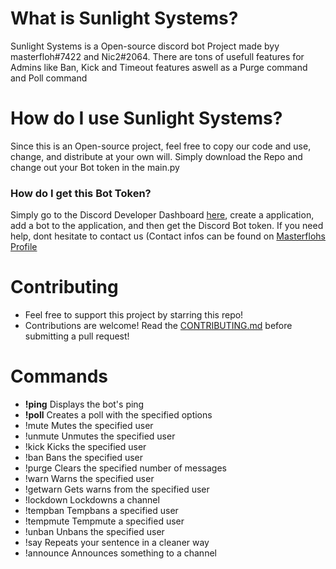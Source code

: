 # What is Sunlight Systems?

Sunlight Systems is a Open-source discord bot Project made byy masterfloh#7422 and Nic2#2064.
There are tons of usefull features for Admins like Ban, Kick and Timeout features aswell as a Purge command and Poll command

# How do I use Sunlight Systems?

Since this is an Open-source project, feel free to copy our code and use, change, and distribute at your own will. Simply download the Repo and change out your Bot token in the main.py

### How do I get this Bot Token?

Simply go to the Discord Developer Dashboard <a href="https://discord.com/developers/applications">here<a>, create a application, add a bot to the application, and then get the Discord Bot token. If you need help, dont hesitate to contact us (Contact infos can be found on <a href="https://discord.com/masterfloh">Masterflohs Profile<a>
  
 # Contributing

- Feel free to support this project by starring this repo!
- Contributions are welcome! Read the [CONTRIBUTING.md](https://github.com/masterfloh/FlutterLoginSunlight-systems/blob/main/CONTRIBUTING.md) before submitting a pull request!


# Commands

- **!ping**  Displays the bot's ping
- **!poll** Creates a poll with the specified options
- !mute Mutes the specified user
- !unmute Unmutes the specified user
- !kick Kicks the specified user
- !ban Bans the specified user
- !purge Clears the specified number of messages
- !warn Warns the specified user
- !getwarn Gets warns from the specified user
- !lockdown Lockdowns a channel
- !tempban Tempbans a specified user
- !tempmute Tempmute a specified user
- !unban Unbans the specified user
- !say Repeats your sentence in a cleaner way
- !announce Announces something to a channel
